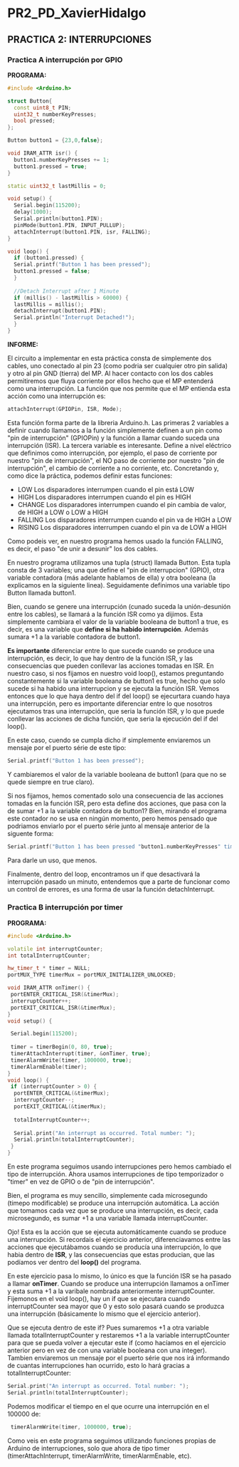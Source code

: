 # PR2_PD_XavierHidalgo

## PRACTICA 2: INTERRUPCIONES

### Practica A interrupción por GPIO


**PROGRAMA:**

``` cpp
#include <Arduino.h>

struct Button{
  const uint8_t PIN;
  uint32_t numberKeyPresses;
  bool pressed;
};

Button button1 = {23,0,false};

void IRAM_ATTR isr() {
  button1.numberKeyPresses += 1;
  button1.pressed = true;
}

static uint32_t lastMillis = 0;

void setup() {
  Serial.begin(115200);
  delay(1000);
  Serial.println(button1.PIN);
  pinMode(button1.PIN, INPUT_PULLUP);
  attachInterrupt(button1.PIN, isr, FALLING);
}

void loop() {
  if (button1.pressed) {
  Serial.printf("Button 1 has been pressed");
  button1.pressed = false;
  }
  
  //Detach Interrupt after 1 Minute
  if (millis() - lastMillis > 60000) {
  lastMillis = millis();
  detachInterrupt(button1.PIN);
  Serial.println("Interrupt Detached!");
  }
}
```

**INFORME:**

El circuito a implementar en esta práctica consta de simplemente dos cables, uno conectado al pin 23 (como podria ser cualquier otro pin salida) y otro al pin GND (tierra) del MP.
Al hacer contacto con los dos cables permitiremos que fluya corriente por ellos hecho que el MP entenderá como una interrupción. La función que nos permite que el MP entienda esta acción como una interrupción es:
``` cpp
attachInterrupt(GPIOPin, ISR, Mode);
```
Esta función forma parte de la libreria Arduino.h. Las primeras 2 variables a definir cuando llamamos a la función simplemente definen a un pin como "pin de interrupción" (GPIOPin) y la función a llamar cuando suceda una interrupción (ISR).
La tercera variable es interesante. Define a nivel eléctrico que definimos como interrupción, por ejemplo, el paso de corriente por nuestro "pin de interrupción", el NO paso de corriente por nuestro "pin de interrupción", el cambio de corriente a no corriente, etc. Concretando y, como dice la práctica, podemos definir estas funciones: 

* LOW Los disparadores interrumpen cuando el pin está LOW
* HIGH Los disparadores interrumpen cuando el pin es HIGH
* CHANGE Los disparadores interrumpen cuando el pin cambia de valor, de HIGH a LOW o LOW a HIGH
* FALLING Los disparadores interrumpen cuando el pin va de HIGH a LOW
* RISING Los disparadores interrumpen cuando el pin va de LOW a HIGH

Como podeis ver, en nuestro programa hemos usado la función FALLING, es decir, el paso "de unir a desunir" los dos cables.

En nuestro programa utilizamos una tupla (struct) llamada Button. Esta tupla consta de 3 variables; una que define el "pin de interrupcion" (GPIO), otra variable contadora (más adelante hablamos de ella) y otra booleana (la explicamos en la siguiente linea). Seguidamente definimos una variable tipo Button llamada button1.   

Bien, cuando se genere una interrupción (cunado suceda la unión-desunión entre los cables), se llamará a la función ISR como ya dijimos. Esta simplemente cambiara el valor de la variable booleana de button1 a true, es decir, es una variable que **define si ha habido interrupción**. Además sumara +1 a la variable contadora de button1.

**Es importante** diferenciar entre lo que sucede cuando se produce una interrupción, es decir, lo que hay dentro de la función ISR, y las consecuencias que pueden conllevar las acciones tomadas en ISR. En nuestro caso, si nos fijamos en nuestro void loop(), estamos preguntando constantemente si la variable booleana de button1 es true, hecho que solo sucede si ha habido una interrupcion y se ejecuta la función ISR. Vemos entonces que lo que haya dentro del if del loop() se ejecurtara cuando haya una interrupción, pero es importante diferenciar entre lo que nosotros ejecutamos tras una interrupción, que seria la función ISR, y lo que puede conllevar las acciones de dicha función, que seria la ejecución del if del loop(). 

En este caso, cuendo se cumpla dicho if simplemente enviaremos un mensaje por el puerto série de este tipo:
``` cpp
Serial.printf("Button 1 has been pressed");
```
Y cambiaremos el valor de la variable booleana de button1 (para que no se quede siempre en true claro).

Si nos fijamos, hemos comentado solo una consecuencia de las acciones tomadas en la función ISR, pero esta define dos acciones, que pasa con la de sumar +1 a la variable contadora de button1? Bien, mirando el programa este contador no se usa en ningún momento, pero hemos pensado que podriamos enviarlo por el puerto série junto al mensaje anterior de la siguente forma:
``` cpp
Serial.printf("Button 1 has been pressed "button1.numberKeyPresses" times");
```
Para darle un uso, que menos.

Finalmente, dentro del loop, encontramos un if que desactivará la interrupción pasado un minuto, entendemos que a parte de funcionar como un control de errores, es una forma de usar la función detachInterrupt.

### Practica B interrupción por timer


**PROGRAMA:**

``` cpp
#include <Arduino.h>

volatile int interruptCounter;
int totalInterruptCounter;

hw_timer_t * timer = NULL;
portMUX_TYPE timerMux = portMUX_INITIALIZER_UNLOCKED;

void IRAM_ATTR onTimer() {
 portENTER_CRITICAL_ISR(&timerMux);
 interruptCounter++;
 portEXIT_CRITICAL_ISR(&timerMux);
}
void setup() {

 Serial.begin(115200);
 
 timer = timerBegin(0, 80, true);
 timerAttachInterrupt(timer, &onTimer, true);
 timerAlarmWrite(timer, 1000000, true);
 timerAlarmEnable(timer);
}
void loop() {
 if (interruptCounter > 0) {
  portENTER_CRITICAL(&timerMux);
  interruptCounter--;
  portEXIT_CRITICAL(&timerMux);
  
  totalInterruptCounter++;
  
  Serial.print("An interrupt as occurred. Total number: ");
  Serial.println(totalInterruptCounter);
 }
}
```

En este programa seguimos usando interrupciones pero hemos cambiado el tipo de interrupción. Ahora usamos interrupciones de tipo temporizador o "timer" en vez de GPIO o de "pin de interrupción".


Bien, el programa es muy sencillo, simplemente cada microsegundo (timepo modificable) se produce una interrupción automática. La acción que tomamos cada vez que se produce una interrupción, es decir, cada microsegundo, es sumar +1 a una variable llamada interruptCounter.

Ojo! Esta es la acción que se ejecuta automáticamente cuando se produce una interrupción. Si recordais el ejercicio anterior, diferenciavamos entre las acciones que ejecutábamos cuando se producía una interrupción, lo que habia dentro de **ISR**, y las consecuencias que estas producian, que las podíamos ver dentro del **loop()** del programa.

En este ejercicio pasa lo mismo, lo único es que la función ISR se ha pasado a llamar **onTimer**. Cuando se produce una interrupción llamamos a onTimer y esta suma +1 a la varibale nombrada anteriormente interruptCounter. Fijemonos en el void loop(), hay un if que se ejecutara cuando interruptCounter sea mayor que 0 y esto solo pasará cuando se produzca una interrupción (básicamente lo mismo que el ejercicio anterior). 

Que se ejecuta dentro de este if? Pues sumaremos +1 a otra variable llamada totalInterruptCounter y restaremos +1 a la variable interruptCounter para que se pueda volver a ejecutar este if (como hacíamos en el ejercicio anterior pero en vez de con una variable booleana con una integer). Tambien enviaremos un mensaje por el puerto série que nos irá informando de cuantas interrupciones han ocurrido, esto lo hará gracias a totalInterruptCounter:

``` cpp
Serial.print("An interrupt as occurred. Total number: ");
Serial.println(totalInterruptCounter);
```
Podemos modificar el tiempo en el que ocurre una interrupción en el 100000 de:
``` cpp
 timerAlarmWrite(timer, 1000000, true);
```
Como veis en este programa seguimos utilizando funciones propias de Arduino de interrupciones, solo que ahora de tipo timer (timerAttachInterrupt, timerAlarmWrite, timerAlarmEnable, etc).
